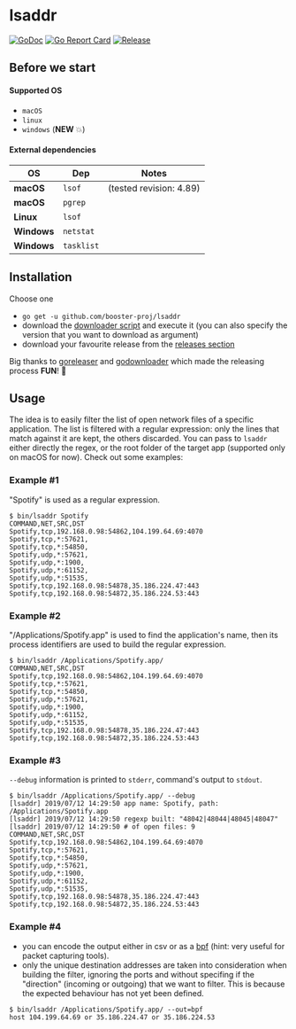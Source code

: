 # lsaddr
[![GoDoc](https://godoc.org/github.com/booster-proj/lsaddr?status.svg)](https://godoc.org/github.com/booster-proj/lsaddr)
[![Go Report Card](https://goreportcard.com/badge/github.com/booster-proj/lsaddr)](https://goreportcard.com/report/github.com/booster-proj/lsaddr)
[![Release](https://img.shields.io/github/release/booster-proj/lsaddr.svg)](https://github.com/booster-proj/lsaddr/releases/latest)

## Before we start
#### Supported OS
- `macOS`
- `linux`
- `windows` (**NEW** 💥)

#### External dependencies
OS | Dep | Notes
------|------|------
**macOS** | `lsof` | (tested revision: 4.89)
**macOS** | `pgrep` |
**Linux** | `lsof` |
**Windows** | `netstat` |
**Windows** | `tasklist` |

## Installation
Choose one
- `go get -u github.com/booster-proj/lsaddr`
- download the [downloader script](https://raw.githubusercontent.com/booster-proj/lsaddr/master/godownloader.sh) and execute it (you can also specify the version that you want to download as argument)
- download your favourite release from the [releases section](https://github.com/booster-proj/lsaddr/releases)

Big thanks to [goreleaser](https://github.com/goreleaser/goreleaser) and [godownloader](https://github.com/goreleaser/godownloader) which made the releasing process **FUN**! 🤩

## Usage
The idea is to easily filter the list of open network files of a specific application. The list is filtered with a regular expression: only
the lines that match against it are kept, the others discarded. You can pass to `lsaddr` either directly the regex, or the root folder of the
target app (supported only on macOS for now). Check out some examples:


### Example #1
"Spotify" is used as a regular expression.
```
$ bin/lsaddr Spotify
COMMAND,NET,SRC,DST
Spotify,tcp,192.168.0.98:54862,104.199.64.69:4070
Spotify,tcp,*:57621,
Spotify,tcp,*:54850,
Spotify,udp,*:57621,
Spotify,udp,*:1900,
Spotify,udp,*:61152,
Spotify,udp,*:51535,
Spotify,tcp,192.168.0.98:54878,35.186.224.47:443
Spotify,tcp,192.168.0.98:54872,35.186.224.53:443
```

### Example #2
"/Applications/Spotify.app" is used to find the application's name, then its
process identifiers are used to build the regular expression.
```
$ bin/lsaddr /Applications/Spotify.app/
COMMAND,NET,SRC,DST
Spotify,tcp,192.168.0.98:54862,104.199.64.69:4070
Spotify,tcp,*:57621,
Spotify,tcp,*:54850,
Spotify,udp,*:57621,
Spotify,udp,*:1900,
Spotify,udp,*:61152,
Spotify,udp,*:51535,
Spotify,tcp,192.168.0.98:54878,35.186.224.47:443
Spotify,tcp,192.168.0.98:54872,35.186.224.53:443
```

### Example #3
`--debug` information is printed to `stderr`, command's output to `stdout`.
```
$ bin/lsaddr /Applications/Spotify.app/ --debug
[lsaddr] 2019/07/12 14:29:50 app name: Spotify, path: /Applications/Spotify.app
[lsaddr] 2019/07/12 14:29:50 regexp built: "48042|48044|48045|48047"
[lsaddr] 2019/07/12 14:29:50 # of open files: 9
COMMAND,NET,SRC,DST
Spotify,tcp,192.168.0.98:54862,104.199.64.69:4070
Spotify,tcp,*:57621,
Spotify,tcp,*:54850,
Spotify,udp,*:57621,
Spotify,udp,*:1900,
Spotify,udp,*:61152,
Spotify,udp,*:51535,
Spotify,tcp,192.168.0.98:54878,35.186.224.47:443
Spotify,tcp,192.168.0.98:54872,35.186.224.53:443
```

### Example #4
- you can encode the output either in csv or as a [bpf](https://en.wikipedia.org/wiki/Berkeley_Packet_Filter) (hint: very useful for packet capturing tools). 
- only the unique destination addresses are taken into consideration when building the filter,
ignoring the ports and without specifing if the "direction" (incoming or outgoing) that we want to
filter. This is because the expected behaviour has not yet been defined.
```
$ bin/lsaddr /Applications/Spotify.app/ --out=bpf
host 104.199.64.69 or 35.186.224.47 or 35.186.224.53
```
